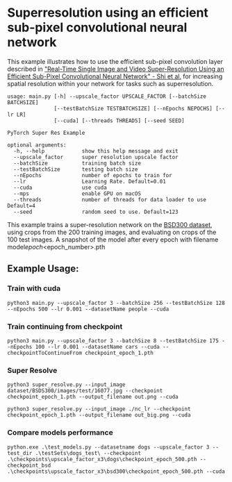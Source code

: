 # Superresolution using an efficient sub-pixel convolutional neural network

This example illustrates how to use the efficient sub-pixel convolution layer described in ["Real-Time Single Image and Video Super-Resolution Using an Efficient Sub-Pixel Convolutional Neural Network" - Shi et al.](https://arxiv.org/abs/1609.05158) for increasing spatial resolution within your network for tasks such as superresolution.

```
usage: main.py [-h] --upscale_factor UPSCALE_FACTOR [--batchSize BATCHSIZE]
               [--testBatchSize TESTBATCHSIZE] [--nEpochs NEPOCHS] [--lr LR]
               [--cuda] [--threads THREADS] [--seed SEED]

PyTorch Super Res Example

optional arguments:
  -h, --help            show this help message and exit
  --upscale_factor      super resolution upscale factor
  --batchSize           training batch size
  --testBatchSize       testing batch size
  --nEpochs             number of epochs to train for
  --lr                  Learning Rate. Default=0.01
  --cuda                use cuda
  --mps                 enable GPU on macOS
  --threads             number of threads for data loader to use Default=4
  --seed                random seed to use. Default=123
```

This example trains a super-resolution network on the [BSD300 dataset](https://www2.eecs.berkeley.edu/Research/Projects/CS/vision/bsds/), using crops from the 200 training images, and evaluating on crops of the 100 test images. A snapshot of the model after every epoch with filename model*epoch*<epoch_number>.pth

## Example Usage:

### Train with cuda

`python3 main.py --upscale_factor 3 --batchSize 256 --testBatchSize 128 --nEpochs 500 --lr 0.001 --datasetName people --cuda`

### Train continuing from checkpoint

`python3 main.py --upscale_factor 3 --batchSize 8 --testBatchSize 175 --nEpochs 100 --lr 0.001 --datasetName cars --cuda --checkpointToContinueFrom checkpoint_epoch_1.pth`


### Super Resolve

`python3 super_resolve.py --input_image dataset/BSDS300/images/test/16077.jpg --checkpoint checkpoint_epoch_1.pth --output_filename out.png --cuda`

`python3 super_resolve.py --input_image ./nc_lr --checkpoint checkpoint_epoch_1.pth --output_filename out_big.png --cuda`

### Compare models performance

`python.exe .\test_models.py --datasetname dogs --upscale_factor 3 --test_dir .\testSets\dogs_test\ --checkpoint .\checkpoints\upscale_factor_x3\dogs\checkpoint_epoch_500.pth --checkpoint_bsd .\checkpoints\upscale_factor_x3\bsd300\checkpoint_epoch_500.pth --cuda`
